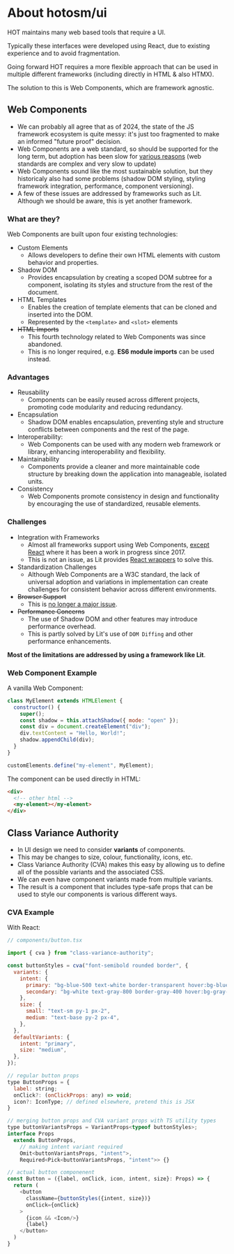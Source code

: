 # About hotosm/ui

HOT maintains many web based tools that require a UI.

Typically these interfaces were developed using React, due to existing
experience and to avoid fragmentation.

Going forward HOT requires a more flexible approach that can be used in
multiple different frameworks (including directly in HTML & also HTMX).

The solution to this is Web Components, which are framework agnostic.

## Web Components

- We can probably all agree that as of 2024, the state of the JS framework
  ecosystem is quite messy: it's just too fragmented to make an informed
  "future proof" decision.
- Web Components are a web standard, so should be supported for the long term,
  but adoption has been slow for
  [various reasons](https://daverupert.com/2023/07/why-not-webcomponents/)
  (web standards are complex and very slow to update)
- Web Components sound like the most sustainable solution, but they historicaly
  also had some problems (shadow DOM styling, styling framework integration,
  performance, component versioning).
- A few of these issues are addressed by frameworks such as Lit.
  Although we should be aware, this is yet another framework.

### What are they?

Web Components are built upon four existing technologies:

- Custom Elements
  - Allows developers to define their own HTML elements with custom
    behavior and properties.
- Shadow DOM
  - Provides encapsulation by creating a scoped DOM subtree for a component,
    isolating its styles and structure from the rest of the document.
- HTML Templates
  - Enables the creation of template elements that can be cloned
    and inserted into the DOM.
  - Represented by the `<template>` and `<slot>` elements
- ~~HTML Imports~~
  - This fourth technology related to Web Components was since abandoned.
  - This is no longer required, e.g. **ES6 module imports** can be used instead.

### Advantages

- Reusability
  - Components can be easily reused across different projects,
    promoting code modularity and reducing redundancy.
- Encapsulation
  - Shadow DOM enables encapsulation, preventing style and structure
    conflicts between components and the rest of the page.
- Interoperability:
  - Web Components can be used with any modern web framework or library,
    enhancing interoperability and flexibility.
- Maintainability
  - Components provide a cleaner and more maintainable code structure by
    breaking down the application into manageable, isolated units.
- Consistency
  - Web Components promote consistency in design and functionality
    by encouraging the use of standardized, reusable elements.

### Challenges

- Integration with Frameworks
  - Almost all frameworks support using Web Components,
    [except React](https://custom-elements-everywhere.com/) where it has been
    a work in progress since 2017.
  - This is not an issue, as Lit provides
    [React wrappers](https://lit.dev/docs/frameworks/react/) to solve this.
- Standardization Challenges
  - Although Web Components are a W3C standard, the lack of universal adoption
    and variations in implementation can create challenges for consistent
    behavior across different environments.
- ~~Browser Support~~
  - This is
    [no longer a major issue](https://caniuse.com/?search=web%20components).
- ~~Performance Concerns~~
  - The use of Shadow DOM and other features may introduce performance overhead.
  - This is partly solved by Lit's use of `DOM Diffing` and other performance
    enhancements.

**Most of the limitations are addressed by using a framework like Lit**.

### Web Component Example

A vanilla Web Component:

```js
class MyElement extends HTMLElement {
  constructor() {
    super();
    const shadow = this.attachShadow({ mode: "open" });
    const div = document.createElement("div");
    div.textContent = "Hello, World!";
    shadow.appendChild(div);
  }
}

customElements.define("my-element", MyElement);
```

The component can be used directly in HTML:

```html
<div>
  <!-- other html -->
  <my-element></my-element>
</div>
```

## Class Variance Authority

- In UI design we need to consider **variants** of components.
- This may be changes to size, colour, functionality, icons, etc.
- Class Variance Authority (CVA) makes this easy by allowing us to define
  all of the possible variants and the associated CSS.
- We can even have component variants made from multiple variants.
- The result is a component that includes type-safe props that can be used
  to style our components is various different ways.

### CVA Example

With React:

```js
// components/button.tsx

import { cva } from "class-variance-authority";

const buttonStyles = cva("font-semibold rounded border", {
  variants: {
    intent: {
      primary: "bg-blue-500 text-white border-transparent hover:bg-blue-600",
      secondary: "bg-white text-gray-800 border-gray-400 hover:bg-gray-100"
    },
    size: {
      small: "text-sm py-1 px-2",
      medium: "text-base py-2 px-4",
    },
  },
  defaultVariants: {
    intent: "primary",
    size: "medium",
  },
});

// regular button props
type ButtonProps = {
  label: string;
  onClick?: (onClickProps: any) => void;
  icon?: IconType; // defined elsewhere, pretend this is JSX
}

// merging button props and CVA variant props with TS utility types
type buttonVariantsProps = VariantProps<typeof buttonStyles>;
interface Props
  extends ButtonProps,
    // making intent variant required
    Omit<buttonVariantsProps, "intent">,
    Required<Pick<buttonVariantsProps, "intent">> {}

// actual button componenent
const Button = ({label, onClick, icon, intent, size}: Props) => {
  return (
    <button
      className={buttonStyles({intent, size})}
      onClick={onClick}
    >
      {icon && <Icon/>}
      {label}
    </button>
  )
}
```
